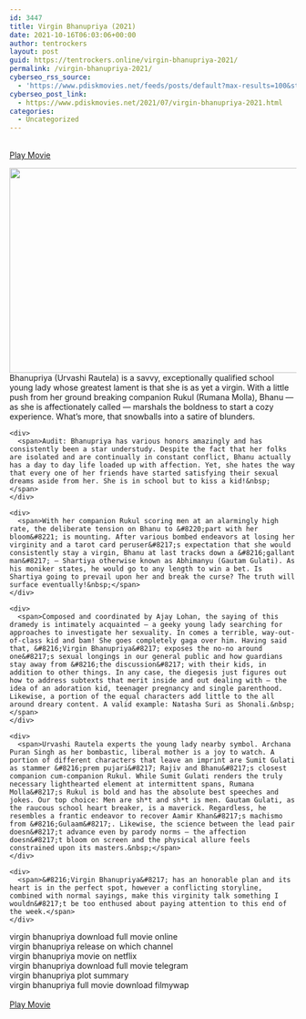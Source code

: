 ```yaml
---
id: 3447
title: Virgin Bhanupriya (2021)
date: 2021-10-16T06:03:06+00:00
author: tentrockers
layout: post
guid: https://tentrockers.online/virgin-bhanupriya-2021/
permalink: /virgin-bhanupriya-2021/
cyberseo_rss_source:
  - 'https://www.pdiskmovies.net/feeds/posts/default?max-results=100&start-index=1201'
cyberseo_post_link:
  - https://www.pdiskmovies.net/2021/07/virgin-bhanupriya-2021.html
categories:
  - Uncategorized
---
```

<a href="https://kuklink.com/1/bnYyZ2U5MDAzaDA0" onclick="window.open('https://kuklink.com/1/bnYyZ2U5MDAzaDA0','popup','width=600,height=600'); return false;" target="popup" rel="noopener"><br /> Play Movie<br /> </a>

<div class="separator">
  <a href="https://www.pdiskmovies.net/2021/07/j" target><img loading="lazy" border="0" data-original-height="658" data-original-width="1170" height="360" src="https://1.bp.blogspot.com/-m4N8qZDel1g/YO67RwWdbyI/AAAAAAAAY-w/DtYE6NxM3DgrUNQo1tI1dsrK5a3gIaOUACLcBGAsYHQ/w640-h360/Virgin%2BBhanupriya%2B%25282021%2529.jpg" width="640" /></a>
</div>



<div class="separator">
  <div>
    <div>
      <span>Bhanupriya (Urvashi Rautela) is a savvy, exceptionally qualified school young lady whose greatest lament is that she is as yet a virgin. With a little push from her ground breaking companion Rukul (Rumana Molla), Bhanu — as she is affectionately called — marshals the boldness to start a cozy experience. What&#8217;s more, that snowballs into a satire of blunders.&nbsp;</span>
    </div>
    
    <div>
      <span>Audit: Bhanupriya has various honors amazingly and has consistently been a star understudy. Despite the fact that her folks are isolated and are continually in constant conflict, Bhanu actually has a day to day life loaded up with affection. Yet, she hates the way that every one of her friends have started satisfying their sexual dreams aside from her. She is in school but to kiss a kid!&nbsp;</span>
    </div>
    
    <div>
      <span>With her companion Rukul scoring men at an alarmingly high rate, the deliberate tension on Bhanu to &#8220;part with her bloom&#8221; is mounting. After various bombed endeavors at losing her virginity and a tarot card peruser&#8217;s expectation that she would consistently stay a virgin, Bhanu at last tracks down a &#8216;gallant man&#8217; — Shartiya otherwise known as Abhimanyu (Gautam Gulati). As his moniker states, he would go to any length to win a bet. Is Shartiya going to prevail upon her and break the curse? The truth will surface eventually!&nbsp;</span>
    </div>
    
    <div>
      <span>Composed and coordinated by Ajay Lohan, the saying of this dramedy is intimately acquainted — a geeky young lady searching for approaches to investigate her sexuality. In comes a terrible, way-out-of-class kid and bam! She goes completely gaga over him. Having said that, &#8216;Virgin Bhanupriya&#8217; exposes the no-no around one&#8217;s sexual longings in our general public and how guardians stay away from &#8216;the discussion&#8217; with their kids, in addition to other things. In any case, the diegesis just figures out how to address subtexts that merit inside and out dealing with — the idea of an adoration kid, teenager pregnancy and single parenthood. Likewise, a portion of the equal characters add little to the all around dreary content. A valid example: Natasha Suri as Shonali.&nbsp;</span>
    </div>
    
    <div>
      <span>Urvashi Rautela experts the young lady nearby symbol. Archana Puran Singh as her bombastic, liberal mother is a joy to watch. A portion of different characters that leave an imprint are Sumit Gulati as stammer &#8216;prem pujari&#8217; Rajiv and Bhanu&#8217;s closest companion cum-companion Rukul. While Sumit Gulati renders the truly necessary lighthearted element at intermittent spans, Rumana Molla&#8217;s Rukul is bold and has the absolute best speeches and jokes. Our top choice: Men are sh*t and sh*t is men. Gautam Gulati, as the raucous school heart breaker, is a maverick. Regardless, he resembles a frantic endeavor to recover Aamir Khan&#8217;s machismo from &#8216;Gulaam&#8217;. Likewise, the science between the lead pair doesn&#8217;t advance even by parody norms — the affection doesn&#8217;t bloom on screen and the physical allure feels constrained upon its masters.&nbsp;</span>
    </div>
    
    <div>
      <span>&#8216;Virgin Bhanupriya&#8217; has an honorable plan and its heart is in the perfect spot, however a conflicting storyline, combined with normal sayings, make this virginity talk something I wouldn&#8217;t be too enthused about paying attention to this end of the week.</span>
    </div>
  </div>
</div>

virgin bhanupriya download full movie online  
virgin bhanupriya release on which channel  
virgin bhanupriya movie on netflix  
virgin bhanupriya download full movie telegram  
virgin bhanupriya plot summary  
virgin bhanupriya full movie download filmywap  
<a href="https://kuklink.com/1/bnYyZ2U5MDAzaDA0" onclick="window.open('https://kuklink.com/1/bnYyZ2U5MDAzaDA0','popup','width=600,height=600'); return false;" target="popup" rel="noopener"><br /> Play Movie<br /> </a>